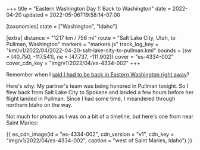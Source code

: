 +++
title = "Eastern Washington Day 1: Back to Washington"
date = 2022-04-20
updated = 2022-05-06T19:58:14-07:00

[taxonomies]
state = ["Washington", "Idaho"]

[extra]
distance = "1217 km / 756 mi"
route = "Salt Lake City, Utah, to Pullman, Washington"
markers = "markers.js"
track_log_key = "kml/v1/2022/04/2022-04-20-salt-lake-city-to-pullman.kml"
bounds = {sw = [40.750, -117.541], ne = [47.737, -111.902]}
cover = "es-4334-002"
cover_cdn_key = "img/v1/2022/04/es-4334-002"
+++

Remember when I [said I had to be back in Eastern Washington right away](/2022/04-15+utah/01-spokane-and-salt-lake-city)?

<!-- more -->

Here's why: My partner's team was being honored in Pullman tonight. So I flew back from Salt Lake City to Spokane and landed a few hours before her flight landed in Pullman. Since I had some time, I meandered through northern Idaho on the way.

Not much for photos as I was on a bit of a timeline, but here's one from near Saint Maries:

{{ es_cdn_image(id = "es-4334-002", cdn_version = "v1", cdn_key = "img/v1/2022/04/es-4334-002", caption = "west of Saint Maries, Idaho") }}
